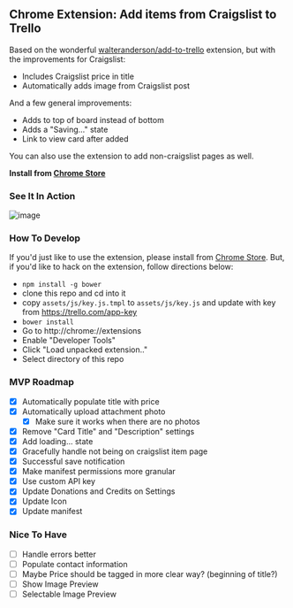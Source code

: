 ## Chrome Extension: Add items from Craigslist to Trello

Based on the wonderful [walteranderson/add-to-trello](https://github.com/walteranderson/add-to-trello) extension, but with the improvements for Craigslist:

- Includes Craigslist price in title
- Automatically adds image from Craigslist post

And a few general improvements:
- Adds to top of board instead of bottom
- Adds a "Saving..." state
- Link to view card after added

You can also use the extension to add non-craigslist pages as well.

**Install from [Chrome Store](https://chrome.google.com/webstore/detail/craigslist-to-trello/lfmjhdndgoagejlhcnmnmjhkechnefmk)**

### See It In Action

![image](https://s14.postimg.io/ivu8lniv5/out6.gif)

### How To Develop
If you'd just like to use the extension, please install from [Chrome Store](https://chrome.google.com/webstore/detail/craigslist-to-trello/lfmjhdndgoagejlhcnmnmjhkechnefmk).  But, if you'd like to hack on the extension, follow directions below:
- `npm install -g bower`
- clone this repo and cd into it
- copy `assets/js/key.js.tmpl` to `assets/js/key.js` and update with key from https://trello.com/app-key
- `bower install`
- Go to http://chrome://extensions
- Enable "Developer Tools"
- Click "Load unpacked extension.."
- Select directory of this repo

### MVP Roadmap
- [x] Automatically populate title with price
- [x] Automatically upload attachment photo
  - [x] Make sure it works when there are no photos
- [x] Remove "Card Title" and "Description" settings
- [x] Add loading... state
- [x] Gracefully handle not being on craigslist item page
- [x] Successful save notification
- [x] Make manifest permissions more granular
- [x] Use custom API key
- [x] Update Donations and Credits on Settings
- [x] Update Icon
- [x] Update manifest

### Nice To Have
- [ ] Handle errors better
- [ ] Populate contact information
- [ ] Maybe Price should be tagged in more clear way? (beginning of title?)
- [ ] Show Image Preview
- [ ] Selectable Image Preview
